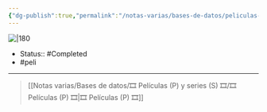 ```yaml
---
{"dg-publish":true,"permalink":"/notas-varias/bases-de-datos/peliculas-p-y-series-s/p-avatar/"}
---
```



![|180](https://m.media-amazon.com/images/M/MV5BZDA0OGQxNTItMDZkMC00N2UyLTg3MzMtYTJmNjg3Nzk5MzRiXkEyXkFqcGdeQXVyMjUzOTY1NTc@._V1_SX300.jpg)

- Status::  #Completed 
- #peli 

---

> [[Notas varias/Bases de datos/🎞️ Películas (P) y series (S) 🎞️/🎞️ Películas (P) 🎞️\|🎞️ Películas (P) 🎞️]]